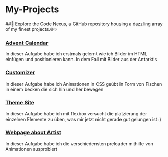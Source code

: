 # My-Projects
##🚀 Explore the Code Nexus, a GitHub repository housing a dazzling array of my finest projects.🌐✨



### [Advent Calendar](AdventCalendar)
In dieser Aufgabe habe ich erstmals gelernt wie ich Bilder im HTML einfügen und positionieren kann. In dem Fall mit Bilder aus der Antarktis

### [Customizer](Customizer)
In dieser Aufgabe habe ich Animationen in CSS geübt in Form von Fischen in einem becken die sich hin und her bewegen

### [Theme Site](Themenseite)
In dieser Aufgabe habe ich mit flexbox versucht die platzierung der einzelnen Elemente zu üben, was mir jetzt nicht gerade gut gelungen ist :)

### [Webpage about Artist](Webpage_ChaseAtlantic)
In dieser Aufgabe habe ich die verschiedensten preloader mithilfe von Animationen ausprobiert



